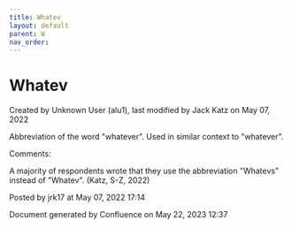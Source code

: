 ```yaml
---
title: Whatev
layout: default
parent: W
nav_order:
---
```


# Whatev

Created by  Unknown User (alu1), last modified by  Jack Katz on May 07, 2022

Abbreviation of the word &quot;whatever&quot;. Used in similar context to &quot;whatever&quot;.

Comments:

A majority of respondents wrote that they use the abbreviation &quot;Whatevs&quot; instead of &quot;Whatev&quot;. (Katz, S-Z, 2022)

Posted by jrk17 at May 07, 2022 17:14

Document generated by Confluence on May 22, 2023 12:37


